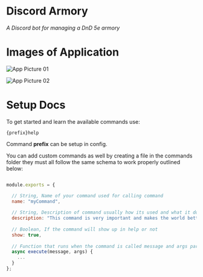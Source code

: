 # Discord Armory

*A Discord bot for managing a DnD 5e armory*

# Images of Application
![App Picture 01](https://i.imgur.com/KKoerhb.png)

![App Picture 02](https://i.imgur.com/1qXgFk5.png)


# Setup Docs


To get started and learn the available commands use:

```
{prefix}help
```

Command **prefix** can be setup in config. 


You can add custom commands as well by creating a file in the commands folder they must all follow the same schema to work properly outlined below:

```js

module.exports = {

  // String, Name of your command used for calling command
  name: "myCommand",
  
  // String, Description of command usually how its used and what it does
  description: "This command is very important and makes the world better! Syntax {prefix}myCommand",
  
  // Boolean, If the command will show up in help or not
  show: true,
  
  // Function that runs when the command is called message and args paramaters are passed into here
  async execute(message, args) {
  	...
  }
};

```

